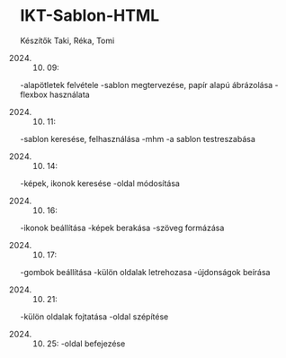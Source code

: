 # IKT-Sablon-HTML
Készítők Taki, Réka, Tomi

2024. 10. 09:

-alapötletek felvétele
-sablon megtervezése, papír alapú ábrázolása
-flexbox használata

2024. 10. 11:

-sablon keresése, felhasználása
-mhm
-a sablon testreszabása


2024. 10. 14:

-képek, ikonok keresése
-oldal módosítása

2024. 10. 16:

-ikonok beállítása
-képek berakása
-szöveg formázása

2024. 10. 17:

-gombok beállítása
-külön oldalak letrehozasa
-újdonságok beírása

2024. 10. 21:

-külön oldalak fojtatása
-oldal szépítése 

2024. 10. 25:
-oldal befejezése 
